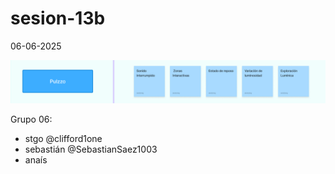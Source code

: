 # sesion-13b

06-06-2025

![figma](https://github.com/Anaisbmg/dis8644-2025-1-proyectos/blob/main/10-Anaisbmg/sesion-13b/archivos/figma.png)

Grupo 06:
- stgo @clifford1one
- sebastián @SebastianSaez1003
- anaís
